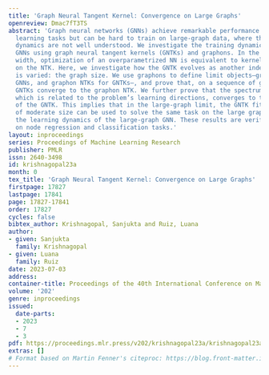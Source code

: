 ```yaml
---
title: 'Graph Neural Tangent Kernel: Convergence on Large Graphs'
openreview: Dmac7fT3TS
abstract: 'Graph neural networks (GNNs) achieve remarkable performance in graph machine
  learning tasks but can be hard to train on large-graph data, where their learning
  dynamics are not well understood. We investigate the training dynamics of large-graph
  GNNs using graph neural tangent kernels (GNTKs) and graphons. In the limit of large
  width, optimization of an overparametrized NN is equivalent to kernel regression
  on the NTK. Here, we investigate how the GNTK evolves as another independent dimension
  is varied: the graph size. We use graphons to define limit objects—graphon NNs for
  GNNs, and graphon NTKs for GNTKs—, and prove that, on a sequence of graphs, the
  GNTKs converge to the graphon NTK. We further prove that the spectrum of the GNTK,
  which is related to the problem’s learning directions, converges to the spectrum
  of the GNTK. This implies that in the large-graph limit, the GNTK fitted on a graph
  of moderate size can be used to solve the same task on the large graph, and to infer
  the learning dynamics of the large-graph GNN. These results are verified empirically
  on node regression and classification tasks.'
layout: inproceedings
series: Proceedings of Machine Learning Research
publisher: PMLR
issn: 2640-3498
id: krishnagopal23a
month: 0
tex_title: 'Graph Neural Tangent Kernel: Convergence on Large Graphs'
firstpage: 17827
lastpage: 17841
page: 17827-17841
order: 17827
cycles: false
bibtex_author: Krishnagopal, Sanjukta and Ruiz, Luana
author:
- given: Sanjukta
  family: Krishnagopal
- given: Luana
  family: Ruiz
date: 2023-07-03
address: 
container-title: Proceedings of the 40th International Conference on Machine Learning
volume: '202'
genre: inproceedings
issued:
  date-parts:
  - 2023
  - 7
  - 3
pdf: https://proceedings.mlr.press/v202/krishnagopal23a/krishnagopal23a.pdf
extras: []
# Format based on Martin Fenner's citeproc: https://blog.front-matter.io/posts/citeproc-yaml-for-bibliographies/
---
```

